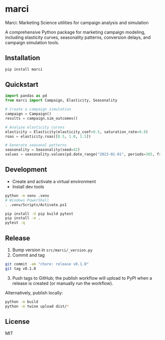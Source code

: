 # marci

Marci: Marketing Science utilities for campaign analysis and simulation

A comprehensive Python package for marketing campaign modeling, including elasticity curves, seasonality patterns, conversion delays, and campaign simulation tools.

## Installation

```bash
pip install marci
```

## Quickstart

```python
import pandas as pd
from marci import Campaign, Elasticity, Seasonality

# Create a campaign simulation
campaign = Campaign()
results = campaign.sim_outcomes()

# Analyze elasticity curves
elasticity = Elasticity(elasticity_coef=0.5, saturation_rate=0.8)
roas = elasticity.roas([0.5, 1.0, 1.5])

# Generate seasonal patterns
seasonality = Seasonality(seed=42)
values = seasonality.values(pd.date_range("2023-01-01", periods=365, freq="D"))
```

## Development

- Create and activate a virtual environment
- Install dev tools

```bash
python -m venv .venv
# Windows PowerShell
. .venv/Scripts/Activate.ps1

pip install -U pip build pytest
pip install -e .
pytest -q
```

## Release

1. Bump version in `src/marci/_version.py`
2. Commit and tag

```bash
git commit -am "chore: release v0.1.0"
git tag v0.1.0
```

3. Push tags to GitHub; the publish workflow will upload to PyPI when a release is created (or manually run the workflow).

Alternatively, publish locally:

```bash
python -m build
python -m twine upload dist/*
```

## License

MIT

